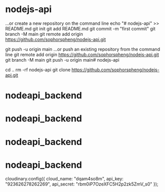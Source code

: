 # nodejs-api
…or create a new repository on the command line
echo "# nodejs-api" >> README.md
git init
git add README.md
git commit -m "first commit"
git branch -M main
git remote add origin https://github.com/sophorspheng/nodejs-api.git


git push -u origin main
…or push an existing repository from the command line
git remote add origin https://github.com/sophorspheng/nodejs-api.git
git branch -M main
git push -u origin main# nodejs-api


cd ..
rm -rf nodejs-api
git clone https://github.com/sophorspheng/nodejs-api.git
# nodeapi_backend
# nodeapi_backend
# nodeapi_backend
# nodeapi_backend

cloudinary.config({
    cloud_name: "dqam4so8m",
    api_key: "923626278262269",
    api_secret: "rbm0iP7OzeXFC5H2p2zk5ZmV_s0"
});